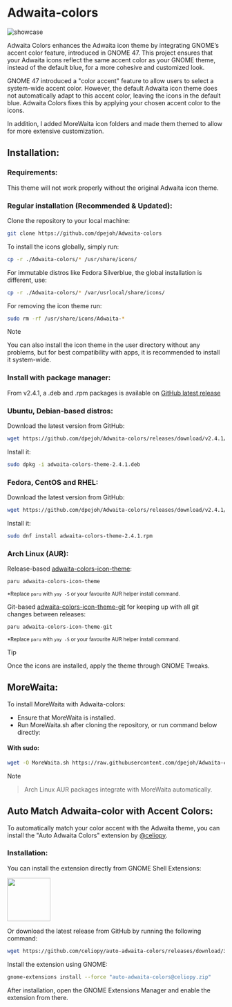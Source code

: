 # Adwaita-colors

![showcase](./v2.3.1.jpg)

Adwaita Colors enhances the Adwaita icon theme by integrating GNOME’s accent color feature, introduced in GNOME 47. This project ensures that your Adwaita icons reflect the same accent color as your GNOME theme, instead of the default blue, for a more cohesive and customized look.

GNOME 47 introduced a "color accent" feature to allow users to select a system-wide accent color. However, the default Adwaita icon theme does not automatically adapt to this accent color, leaving the icons in the default blue. Adwaita Colors fixes this by applying your chosen accent color to the icons.

In addition, I added MoreWaita icon folders and made them themed to allow for more extensive customization.

## Installation:

### Requirements:

This theme will not work properly without the original Adwaita icon theme.

### Regular installation (Recommended & Updated):

Clone the repository to your local machine:

```sh
git clone https://github.com/dpejoh/Adwaita-colors
```

To install the icons globally, simply run:

```sh
cp -r ./Adwaita-colors/* /usr/share/icons/
```
For immutable distros like Fedora Silverblue, the global installation is different, use:

```sh
cp -r ./Adwaita-colors/* /var/usrlocal/share/icons/
```
For removing the icon theme run:
```sh
sudo rm -rf /usr/share/icons/Adwaita-*
```
> [!NOTE]
> You can also install the icon theme in the user directory without any problems, but for best compatibility with apps, it is recommended to install it system-wide.

### Install with package manager:

From v2.4.1, a .deb and .rpm packages is available on [GitHub latest release](https://github.com/dpejoh/Adwaita-colors/releases/tag/v2.4.1)

### Ubuntu, Debian-based distros:

Download the latest version from GitHub:
```sh
wget https://github.com/dpejoh/Adwaita-colors/releases/download/v2.4.1/adwaita-colors-theme-2.4.1.deb
```
Install it:
```sh
sudo dpkg -i adwaita-colors-theme-2.4.1.deb
```
### Fedora, CentOS and RHEL:

Download the latest version from GitHub:
```sh
wget https://github.com/dpejoh/Adwaita-colors/releases/download/v2.4.1/adwaita-colors-theme-2.4.1.rpm
```
Install it:
```sh
sudo dnf install adwaita-colors-theme-2.4.1.rpm
```

### Arch Linux (AUR):

Release-based [adwaita-colors-icon-theme](https://aur.archlinux.org/packages/adwaita-colors-icon-theme):  
```sh
paru adwaita-colors-icon-theme
```
<sup>*Replace `paru` with `yay -S` or your favourite AUR helper install command.</sup>

Git-based [adwaita-colors-icon-theme-git](https://aur.archlinux.org/packages/adwaita-colors-icon-theme-git) for keeping up with all git changes between releases:  
```sh
paru adwaita-colors-icon-theme-git
```
<sup>*Replace `paru` with `yay -S` or your favourite AUR helper install command.</sup>

> [!TIP]
> Once the icons are installed, apply the theme through GNOME Tweaks.

## MoreWaita:

To install MoreWaita with Adwaita-colors:

- Ensure that MoreWaita is installed.
- Run MoreWaita.sh after cloning the repository, or run command below directly:

#### With sudo:
```sh
wget -O MoreWaita.sh https://raw.githubusercontent.com/dpejoh/Adwaita-colors/main/MoreWaita.sh && chmod +x MoreWaita.sh && sudo ./MoreWaita.sh
```

> [!NOTE]
 
> Arch Linux AUR packages integrate with MoreWaita automatically.
## Auto Match Adwaita-color with Accent Colors:

To automatically match your color accent with the Adwaita theme, you can install the "Auto Adwaita Colors" extension by [@celiopy](https://github.com/celiopy/auto-adwaita-colors).

### Installation:

You can install the extension directly from GNOME Shell Extensions:

[<img src="https://micheleg.github.io/dash-to-dock/media/get-it-on-ego.png" height="100">](https://extensions.gnome.org/extension/7529/auto-adwaita-colors/)

Or download the latest release from GitHub by running the following command:

```sh
wget https://github.com/celiopy/auto-adwaita-colors/releases/download/3.0/auto-adwaita-colors@celiopy.zip
```

Install the extension using GNOME:

```sh
gnome-extensions install --force "auto-adwaita-colors@celiopy.zip"
```

After installation, open the GNOME Extensions Manager and enable the extension from there.
